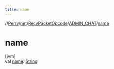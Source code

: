 ```yaml
---
title: name
---
```

//[Perry](../../../../index.html)/[net](../../index.html)/[RecvPacketOpcode](../index.html)/[ADMIN_CHAT](index.html)/[name](name.html)



# name



[jvm]\
val [name](name.html): [String](https://kotlinlang.org/api/latest/jvm/stdlib/kotlin/-string/index.html)




